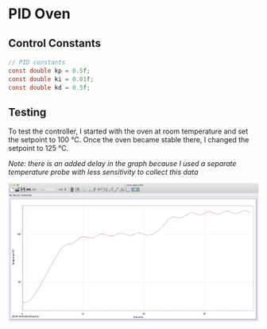 # PID Oven
## Control Constants

```C
// PID constants
const double kp = 0.5f;
const double ki = 0.01f;
const double kd = 0.5f;
```
## Testing
To test the controller, I started with the oven at room temperature and set the setpoint to 100 °C. Once the oven became stable there, I changed the setpoint to 125 °C. 

*Note: there is an added delay in the graph because I used a separate temperature probe with less sensitivity to collect this data*

![alt text](graph.jpeg "Oven Data")